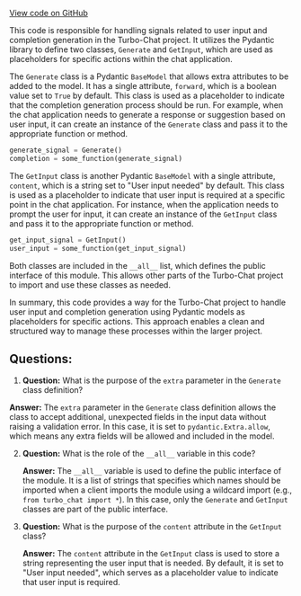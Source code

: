 [View code on GitHub](https://github.com/creatorrr/turbo-chat/blob/master/turbo_chat/structs/signals.py)

This code is responsible for handling signals related to user input and completion generation in the Turbo-Chat project. It utilizes the Pydantic library to define two classes, `Generate` and `GetInput`, which are used as placeholders for specific actions within the chat application.

The `Generate` class is a Pydantic `BaseModel` that allows extra attributes to be added to the model. It has a single attribute, `forward`, which is a boolean value set to `True` by default. This class is used as a placeholder to indicate that the completion generation process should be run. For example, when the chat application needs to generate a response or suggestion based on user input, it can create an instance of the `Generate` class and pass it to the appropriate function or method.

```python
generate_signal = Generate()
completion = some_function(generate_signal)
```

The `GetInput` class is another Pydantic `BaseModel` with a single attribute, `content`, which is a string set to "User input needed" by default. This class is used as a placeholder to indicate that user input is required at a specific point in the chat application. For instance, when the application needs to prompt the user for input, it can create an instance of the `GetInput` class and pass it to the appropriate function or method.

```python
get_input_signal = GetInput()
user_input = some_function(get_input_signal)
```

Both classes are included in the `__all__` list, which defines the public interface of this module. This allows other parts of the Turbo-Chat project to import and use these classes as needed.

In summary, this code provides a way for the Turbo-Chat project to handle user input and completion generation using Pydantic models as placeholders for specific actions. This approach enables a clean and structured way to manage these processes within the larger project.
## Questions: 
 1. **Question:** What is the purpose of the `extra` parameter in the `Generate` class definition?

   **Answer:** The `extra` parameter in the `Generate` class definition allows the class to accept additional, unexpected fields in the input data without raising a validation error. In this case, it is set to `pydantic.Extra.allow`, which means any extra fields will be allowed and included in the model.

2. **Question:** What is the role of the `__all__` variable in this code?

   **Answer:** The `__all__` variable is used to define the public interface of the module. It is a list of strings that specifies which names should be imported when a client imports the module using a wildcard import (e.g., `from turbo_chat import *`). In this case, only the `Generate` and `GetInput` classes are part of the public interface.

3. **Question:** What is the purpose of the `content` attribute in the `GetInput` class?

   **Answer:** The `content` attribute in the `GetInput` class is used to store a string representing the user input that is needed. By default, it is set to "User input needed", which serves as a placeholder value to indicate that user input is required.